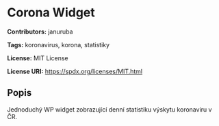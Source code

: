 # Corona Widget #
**Contributors:** januruba

**Tags:** koronavirus, korona, statistiky

**License:** MIT License

**License URI:** https://spdx.org/licenses/MIT.html

## Popis ##
Jednoduchý WP widget zobrazující denní statistiku výskytu koronaviru v ČR.  
